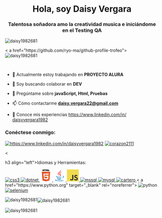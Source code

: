 <h1 align="center">Hola, soy Daisy Vergara</h1>
<h3 align="center">Talentosa soñadora amo la creatividad musica e iniciándome en el Testing QA</h3>

<p align="left "> <img src="https://komarev.com/ghpvc/?username=daisy1982681&label=Profile%20views&color=b40e9e&style=flat" alt="daisy1982681" /> </p>

<p align="left"> < a href="https://github.com/ryo-ma/github-profile-trofeo"><img src="https://github-perfil-trofeo.vercel.app/?username=daisy1982681" alt=" daisy1982681" /></a> </p>

<p align="left"> <a href="https://twitter.com/" target="blank"><img src="https://img .escudos.io/twitter/follow/?logo=twitter&style=for-the-badge" alt="" /></a> </p>

- 🔭 Actualmente estoy trabajando en **PROYECTO ALURA**

- 👯 Soy buscando colaborar en **DEV**

- 💬 Pregúntame sobre **javaScript, Html, Pruebas**

- 📫 Cómo contactarme **daisy.vergara22@gmail.com**

- 📄 Conoce mis experiencias [https://www.linkedin.com/in/ daisyvergara1982](https://www.linkedin.com/in/daisyvergara1982)

<h3 align="left">Conéctese conmigo:</h3>
<p align="left">
<a href="https:// linkedin.com/in/https://www.linkedin.com/in/daisyvergara1982" target="blank"><img align="center" src="https://raw.githubusercontent.com/rahuldkjain/github- profile-readme-generator/master/src/images/icons/Social/linked-in-alt.svg" alt="https://www.linkedin.com/in/daisyvergara1982" height="30" width="40 "/></a>
<a href="https://instagram.com/corazon2111" target="blank"><img align="center" src="https://raw.githubusercontent.com/rahuldkjain/github-profile-readme-generator /master/src/images/icons/Social/instagram.svg" alt="corazon2111" height="30" width="40" /></a> </p>
<

h3 align="left">Idiomas y Herramientas:</h3>
<p align="left"> <a href="https://www.w3schools.com/css/" target="_blank" rel="noreferrer"> <img src="https://raw.githubusercontent. com/devicons/devicon/master/icons/css3/css3-original-wordmark.svg" alt="css3" width="40" height="40"/> </a> <a href="https:// dotnet.microsoft.com/" target="_blank" rel="noreferrer"> <img src="https://raw.githubusercontent.com/devicons/devicon/master/icons/dot-net/dot-net-original -wordmark.svg" alt="dotnet" width="40" height="40"/> </a> <a href="https://www.w3.org/html/" target="_blank" rel ="noremitente"><img src="https://raw.githubusercontent.com/devicons/devicon/master/icons/html5/html5-original-wordmark.svg" alt="html5" width="40" height="40"/> </a> <a href="https://www.java.com" target="_blank" rel="noreferrer"> <img src="https://raw.githubusercontent.com/devicons/devicon/master /icons/java/java-original.svg" alt="java" width="40" height="40"/> </a> <a href="https://developer.mozilla.org/en-US /docs/Web/JavaScript" target="_blank" rel="noreferrer"> <img src="https://raw.githubusercontent.com/devicons/devicon/master/icons/javascript/javascript-original.svg" alt ="javascript" width="40" height="40"/> </a> <a href="https://www.microsoft.com/en-us/sql-server" target="_blank" rel="noreferrer "> <img src="https://www.svgrepo.com/show/303229/microsoft-sql-server-logo.svg" alt="mssql" width="40" height="40"/> </ a> <a href="https://www.mysql.com/" target="_blank" rel="noreferrer"> <img src="https://raw.githubusercontent.com/devicons/devicon/master/ iconos/mysql/mysql-original-wordmark.svg" alt="mysql" width="40" height="40"/> </a> <a href="https://postman.com" target="_blank "rel="noreferrer"> <img src="https://www.vectorlogo.zone/logos/getpostman/getpostman-icon.svg" alt="cartero" width="40" height="40"/> </a> < a href="https://www.python.org" target="_blank" rel="noreferrer"> <img src="https://raw.githubusercontent.com/devicons/devicon/master/icons/python/ python-original.svg" alt="python" width="40" height="40"/> </a> <a href="https://www.selenium.dev" target="_blank" rel=" noreferrer"> <img src="https://raw.githubusercontent.com/detain/svg-logos/780f25886640cef088af994181646db2f6b1a3f8/svg/selenium-logo.svg" alt="selenium" width="40" altura="40"/> </a> </p>

<p><img align="left" src="https://github-readme-stats.vercel.app/api/top-langs?username=daisy1982681&show_icons=true&theme=onedark&locale=en&layout=compact" alt="daisy1982681" /></p>

<p> <img align="center" src="https://github-readme-stats.vercel.app/api?username=daisy1982681&show_icons=true&title_color=6a5858&locale=en" alt=" daisy1982681" /></p>

<p><img align="center" src="https://github-readme-streak-stats.herokuapp.com/?user=daisy1982681&theme=dark" alt="daisy1982681" / ></p>
